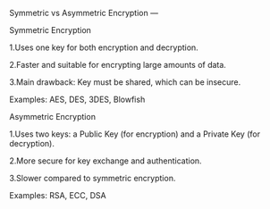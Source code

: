 Symmetric vs Asymmetric Encryption —


Symmetric Encryption


1.Uses one key for both encryption and decryption.

2.Faster and suitable for encrypting large amounts of data.

3.Main drawback: Key must be shared, which can be insecure.

Examples: AES, DES, 3DES, Blowfish


Asymmetric Encryption


1.Uses two keys: a Public Key (for encryption) and a Private Key (for decryption).

2.More secure for key exchange and authentication.

3.Slower compared to symmetric encryption.


Examples: RSA, ECC, DSA
